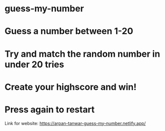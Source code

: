 # guess-my-number
# Guess a number between 1-20
# Try and match the random number in under 20 tries
# Create your highscore and win!
# Press again to restart
Link for website:
https://arpan-tanwar-guess-my-number.netlify.app/
